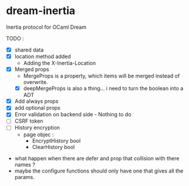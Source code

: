 # dream-inertia
Inertia protocol for OCaml Dream 

TODO : 
- [x] shared data
- [x] location method added 
     - Adding the X-Inertia-Location 
- [x] Merged props
     - MergeProps is a property, which items will be merged instead of overwrite.
     - [x] deepMergeProps is also a thing... i need to turn the boolean into a ADT
- [x] Add always props
- [x] add optional props
- [x] Error validation on backend side - Nothing to do
- [ ] CSRF token
- [ ] History encryption
    - page objec : 
        - EncryptHistory bool
        - ClearHistory bool


- what happen when there are defer and prop that collision with there names ?
- maybe the configure functions should only have one that gives all the params.

